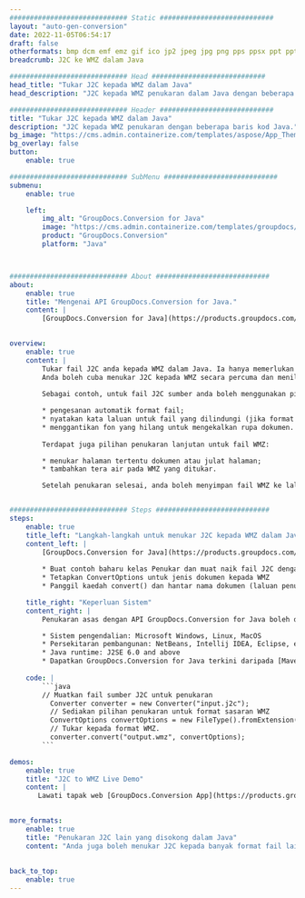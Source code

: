 ```yaml
---
############################# Static ############################
layout: "auto-gen-conversion"
date: 2022-11-05T06:54:17
draft: false
otherformats: bmp dcm emf emz gif ico jp2 jpeg jpg png pps ppsx ppt pptx psb psd svg svgz tga tif tiff webp wmf wmz
breadcrumb: J2C ke WMZ dalam Java

############################# Head ############################
head_title: "Tukar J2C kepada WMZ dalam Java"
head_description: "J2C kepada WMZ penukaran dalam Java dengan beberapa baris kod. Tukar lebih 160 format fail menggunakan API penukaran dokumen GroupDocs untuk Java"

############################# Header ############################
title: "Tukar J2C kepada WMZ dalam Java"
description: "J2C kepada WMZ penukaran dengan beberapa baris kod Java."
bg_image: "https://cms.admin.containerize.com/templates/aspose/App_Themes/V3/images/bg/header1.png"
bg_overlay: false
button:
    enable: true

############################# SubMenu ############################
submenu:
    enable: true

    left:
        img_alt: "GroupDocs.Conversion for Java"
        image: "https://cms.admin.containerize.com/templates/groupdocs/images/product-logos/90x90-noborder/groupdocs-conversion-java.png"
        product: "GroupDocs.Conversion"
        platform: "Java"



############################# About ############################
about:
    enable: true
    title: "Mengenai API GroupDocs.Conversion for Java."
    content: |
        [GroupDocs.Conversion for Java](https://products.groupdocs.com/conversion/java/) ialah API penukaran format fail lanjutan untuk menukar antara imej popular dan format dokumen seperti Microsoft Office, OpenDocument, PDF, HTML, e-mel, CAD. dan banyak lagi dengan hanya beberapa baris kod. API asli secara automatik mengesan format dokumen asal dan menawarkan banyak pilihan untuk menyesuaikan dokumen yang ditukar. Bersama-sama dengan fungsi mengekstrak maklumat daripada dokumen, ia juga menyokong caching hasil penukaran ke cakera tempatan secara lalai. Walau bagaimanapun, sebarang jenis storan cache boleh disokong dengan melaksanakan antara muka yang sesuai - Amazon S3, Dropbox, Google Drive, Windows Azure, Reddis atau mana-mana yang lain.
    

overview:
    enable: true
    content: |
        Tukar fail J2C anda kepada WMZ dalam Java. Ia hanya memerlukan beberapa baris kod Java pada mana-mana platform pilihan anda, seperti Windows, Linux, macOS.
        Anda boleh cuba menukar J2C kepada WMZ secara percuma dan menilai kualiti hasil penukaran. Bersama-sama dengan skrip penukaran fail mudah, anda boleh mencuba pilihan yang lebih canggih untuk memuatkan fail sumber J2C dan menyimpan output WMZ. 
        
        Sebagai contoh, untuk fail J2C sumber anda boleh menggunakan pilihan pemuatan berikut:

        * pengesanan automatik format fail;
        * nyatakan kata laluan untuk fail yang dilindungi (jika format fail menyokongnya);
        * menggantikan fon yang hilang untuk mengekalkan rupa dokumen.
        
        Terdapat juga pilihan penukaran lanjutan untuk fail WMZ:

        * menukar halaman tertentu dokumen atau julat halaman;
        * tambahkan tera air pada WMZ yang ditukar.

        Setelah penukaran selesai, anda boleh menyimpan fail WMZ ke laluan fail setempat anda atau ke mana-mana storan pihak ketiga seperti FTP, Amazon S3, Google Drive, Dropbox dll. Sila ambil perhatian - untuk menukar J2C kepada WMZ, anda tidak perlu memasang sebarang perisian tambahan, seperti MS Office, Open Office, Adobe Acrobat Reader dsb.


############################# Steps ############################
steps:
    enable: true
    title_left: "Langkah-langkah untuk menukar J2C kepada WMZ dalam Java"
    content_left: |
        [GroupDocs.Conversion for Java](https://products.groupdocs.com/conversion/java/) membenarkan pembangun menukar fail J2C kepada WMZ dengan mudah dengan beberapa baris kod.
        
        * Buat contoh baharu kelas Penukar dan muat naik fail J2C dengan laluan penuh
        * Tetapkan ConvertOptions untuk jenis dokumen kepada WMZ
        * Panggil kaedah convert() dan hantar nama dokumen (laluan penuh) dan format (WMZ) sebagai parameter

    title_right: "Keperluan Sistem"
    content_right: |
        Penukaran asas dengan API GroupDocs.Conversion for Java boleh dilakukan dengan hanya beberapa baris kod. API kami disokong pada semua platform dan sistem pengendalian utama. Sebelum melaksanakan kod di bawah, pastikan anda mempunyai prasyarat berikut dipasang pada sistem anda.

        * Sistem pengendalian: Microsoft Windows, Linux, MacOS
        * Persekitaran pembangunan: NetBeans, Intellij IDEA, Eclipse, etc.
        * Java runtime: J2SE 6.0 and above
        * Dapatkan GroupDocs.Conversion for Java terkini daripada [Maven](https://repository.groupdocs.com/webapp/#/artifacts/browse/tree/General/repo/com/groupdocs/groupdocs-conversion)
         
    code: |
        ```java    
        // Muatkan fail sumber J2C untuk penukaran
          Converter converter = new Converter("input.j2c");
          // Sediakan pilihan penukaran untuk format sasaran WMZ
          ConvertOptions convertOptions = new FileType().fromExtension("wmz").getConvertOptions();
          // Tukar kepada format WMZ.
          converter.convert("output.wmz", convertOptions);
        ```

demos:
    enable: true
    title: "J2C to WMZ Live Demo"
    content: |
       Lawati tapak web [GroupDocs.Conversion App](https://products.groupdocs.app/conversion/family) kami dan cuba J2C kepada WMZ penukaran sekarang. Demo percuma mempunyai faedah berikut
          

more_formats:
    enable: true
    title: "Penukaran J2C lain yang disokong dalam Java"
    content: "Anda juga boleh menukar J2C kepada banyak format fail lain. Sila lihat senarai di bawah."
       
       
back_to_top:
    enable: true
---
```

